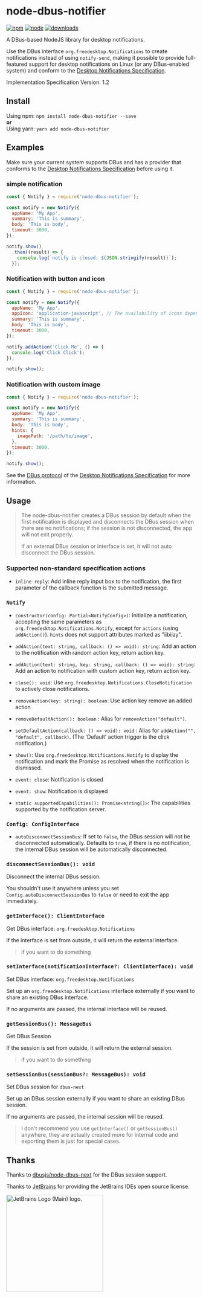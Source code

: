 # node-dbus-notifier

<a href="https://www.npmjs.com/package/node-dbus-notifier"><img src="https://img.shields.io/npm/v/node-dbus-notifier" alt="npm"></a>
<a href="https://nodejs.org/"><img src="https://img.shields.io/node/v/node-dbus-notifier" alt="node"></a>
<a href="https://www.npmjs.com/package/node-dbus-notifier"><img src="https://img.shields.io/npm/dm/node-dbus-notifier" alt="downloads"></a>

A DBus-based NodeJS library for desktop notifications.

Use the DBus interface `org.freedesktop.Notifications` to create notifications instead of using `notify-send`, making it possible to provide full-featured support for desktop notifications on Linux (or any DBus-enabled system) and conform to the [Desktop Notifications Specification](https://specifications.freedesktop.org/notification-spec/latest/).

Implementation Specification Version: 1.2

## Install

Using npm: `npm install node-dbus-notifier --save`  
**or**  
Using yarn: `yarn add node-dbus-notifier`

## Examples

Make sure your current system supports DBus and has a provider that conforms to the [Desktop Notifications Specification](https://specifications.freedesktop.org/notification-spec/latest/) before using it.

### simple notification

```js
const { Notify } = require('node-dbus-notifier');

const notify = new Notify({
  appName: 'My App',
  summary: 'This is summary',
  body: 'This is body',
  timeout: 3000,
});

notify.show()
  .then((result) => {
    console.log(`notify is closed: ${JSON.stringify(result)}`);
  });
```

### Notification with button and icon

```js
const { Notify } = require('node-dbus-notifier');

const notify = new Notify({
  appName: 'My App',
  appIcon: 'application-javascript', // The availability of icons depends on the current system icon set.
  summary: 'This is summary',
  body: 'This is body',
  timeout: 3000,
});

notify.addAction('Click Me', () => {
  console.log('Click Click');
});

notify.show();
```

### Notification with custom image

```js
const { Notify } = require('node-dbus-notifier');

const notify = new Notify({
  appName: 'My App',
  summary: 'This is summary',
  body: 'This is body',
  hints: {
    imagePath: '/path/to/image',
  },
  timeout: 3000,
});

notify.show();
```

See the [DBus protocol](https://specifications.freedesktop.org/notification-spec/latest/ar01s09.html) of the [Desktop Notifications Specification](https://specifications.freedesktop.org/notification-spec/latest/) for more information.

## Usage

> The node-dbus-notifier creates a DBus session by default when the first notification is displayed and disconnects the DBus session when there are no notifications; if the session is not disconnected, the app will not exit properly.
> 
> If an external DBus session or interface is set, it will not auto disconnect the DBus session.

### Supported non-standard specification actions

* `inline-reply`: Add inline reply input box to the notification, the first parameter of the callback function is the submitted message.

### `Notify`

* `constructor(config: Partial<NotifyConfig>)`: Initialize a notification, accepting the same parameters as `org.freedesktop.Notifications.Notify`, except for `actions` (using `addAction()`). `hints` does not support attributes marked as "iibiiay".

* `addAction(text: string, callback: () => void): string`: Add an action to the notification with random action key, return action key.

* `addAction(text: string, key: string, callback: () => void): string`: Add an action to notification with custom action key, return action key.

* `close(): void`: Use `org.freedesktop.Notifications.CloseNotification` to actively close notifications.

* `removeAction(key: string): boolean`: Use action key remove an added action

* `removeDefaultAction(): boolean` : Alias for `removeAction("default")`.

* `setDefaultAction(callback: () => void): void` : Alias for `addAction("", "default", callback)`. (The 'Default' action trigger is the click notification.)

* `show()`: Use `org.freedesktop.Notifications.Notify` to display the notification and mark the Promise as resolved when the notification is dismissed.

* `event: close`: Notification is closed

* `event: show`: Notification is displayed

* `static supportedCapabilities(): Promise<string[]>`: The capabilities supported by the notification server.

### `Config: ConfigInterface`

* `autoDisconnectSessionBus`: If set to `false`, the DBus session will not be disconnected automatically. Defaults to `true`, if there is no notification, the internal DBus session will be automatically disconnected. 

### `disconnectSessionBus(): void`

Disconnect the internal DBus session.

You shouldn't use it anywhere unless you set `Config.autoDisconnectSessionBus` to `false` or need to exit the app immediately.

### `getInterface(): ClientInterface`

Get DBus interface: `org.freedesktop.Notifications`

If the interface is set from outside, it will return the external interface.

> if you want to do something

### `setInterface(notificationInterface?: ClientInterface): void`

Set DBus interface: `org.freedesktop.Notifications`

Set up an `org.freedesktop.Notifications` interface externally if you want to share an existing DBus interface.

If no arguments are passed, the internal interface will be reused.

### `getSessionBus(): MessageBus`

Get DBus Session

If the session is set from outside, it will return the external session.

> if you want to do something

### `setSessionBus(sessionBus?: MessageBus): void`

Set DBus session for `dbus-next`

Set up an DBus session  externally if you want to share an existing DBus session.

If no arguments are passed, the internal session will be reused.

> I don't recommend you use `getInterface()` or `getSessionBus()` anywhere, they are actually created more for internal code and exporting them is just for special cases.

## Thanks

Thanks to [dbusjs/node-dbus-next](https://github.com/dbusjs/node-dbus-next) for the DBus session support.

Thanks to [JetBrains](https://jb.gg/OpenSourceSupport) for providing the JetBrains IDEs open source license.

<img src="https://resources.jetbrains.com/storage/products/company/brand/logos/jb_beam.png" alt="JetBrains Logo (Main) logo." width="256px" height="256px">
